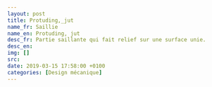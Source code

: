 ```yaml
---
layout: post
title: Protuding,_jut
name_fr: Saillie
name_en: Protuding, jut
desc_fr: Partie saillante qui fait relief sur une surface unie.
desc_en: 
img: []
src: 
date: 2019-03-15 17:58:00 +0100
categories: [Design mécanique]
---
```

